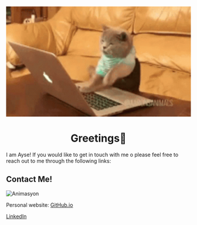 <p align="center">
  
   <img src="assests/busy.gif" alt="Animasyon" width="600" height="300">
</p>


<h1 align="center">Greetings👋 </h2>
I am Ayse!
If you would like to get in touch with me o please feel free to reach out to me through the following links:
<h2>Contact Me!</h2>
<img src="assests/fresh.gif" alt="Animasyon" width="100" height="100">

Personal website: [GitHub.io](https://ayse-sadioglu.github.io/Portfolio/)
<br/>  

 [LinkedIn](https://www.linkedin.com/in/aysesadioglu/)
<br/>  




